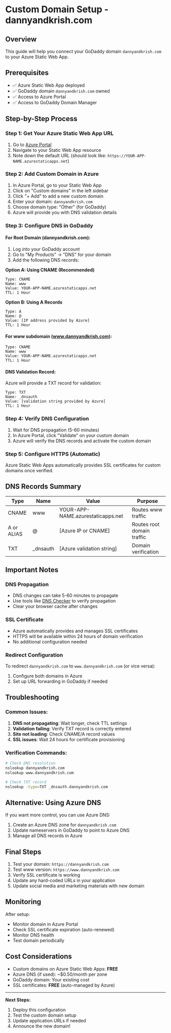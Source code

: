 # Custom Domain Setup - dannyandkrish.com

## Overview
This guide will help you connect your GoDaddy domain `dannyandkrish.com` to your Azure Static Web App.

## Prerequisites
- ✅ Azure Static Web App deployed
- ✅ GoDaddy domain `dannyandkrish.com` owned
- ✅ Access to Azure Portal
- ✅ Access to GoDaddy Domain Manager

## Step-by-Step Process

### Step 1: Get Your Azure Static Web App URL
1. Go to [Azure Portal](https://portal.azure.com)
2. Navigate to your Static Web App resource
3. Note down the default URL (should look like: `https://YOUR-APP-NAME.azurestaticapps.net`)

### Step 2: Add Custom Domain in Azure
1. In Azure Portal, go to your Static Web App
2. Click on "Custom domains" in the left sidebar
3. Click "+ Add" to add a new custom domain
4. Enter your domain: `dannyandkrish.com`
5. Choose domain type: "Other" (for GoDaddy)
6. Azure will provide you with DNS validation details

### Step 3: Configure DNS in GoDaddy

#### For Root Domain (dannyandkrish.com):
1. Log into your GoDaddy account
2. Go to "My Products" → "DNS" for your domain
3. Add the following DNS records:

**Option A: Using CNAME (Recommended)**
```
Type: CNAME
Name: www
Value: YOUR-APP-NAME.azurestaticapps.net
TTL: 1 Hour
```

**Option B: Using A Records**
```
Type: A
Name: @
Value: [IP address provided by Azure]
TTL: 1 Hour
```

#### For www subdomain (www.dannyandkrish.com):
```
Type: CNAME
Name: www
Value: YOUR-APP-NAME.azurestaticapps.net
TTL: 1 Hour
```

#### DNS Validation Record:
Azure will provide a TXT record for validation:
```
Type: TXT
Name: _dnsauth
Value: [validation string provided by Azure]
TTL: 1 Hour
```

### Step 4: Verify DNS Configuration
1. Wait for DNS propagation (5-60 minutes)
2. In Azure Portal, click "Validate" on your custom domain
3. Azure will verify the DNS records and activate the custom domain

### Step 5: Configure HTTPS (Automatic)
Azure Static Web Apps automatically provides SSL certificates for custom domains once verified.

## DNS Records Summary

| Type | Name | Value | Purpose |
|------|------|--------|---------|
| CNAME | www | YOUR-APP-NAME.azurestaticapps.net | Routes www traffic |
| A or ALIAS | @ | [Azure IP or CNAME] | Routes root domain traffic |
| TXT | _dnsauth | [Azure validation string] | Domain verification |

## Important Notes

### DNS Propagation
- DNS changes can take 5-60 minutes to propagate
- Use tools like [DNS Checker](https://dnschecker.org) to verify propagation
- Clear your browser cache after changes

### SSL Certificate
- Azure automatically provides and manages SSL certificates
- HTTPS will be available within 24 hours of domain verification
- No additional configuration needed

### Redirect Configuration
To redirect `dannyandkrish.com` to `www.dannyandkrish.com` (or vice versa):
1. Configure both domains in Azure
2. Set up URL forwarding in GoDaddy if needed

## Troubleshooting

### Common Issues:
1. **DNS not propagating**: Wait longer, check TTL settings
2. **Validation failing**: Verify TXT record is correctly entered
3. **Site not loading**: Check CNAME/A record values
4. **SSL issues**: Wait 24 hours for certificate provisioning

### Verification Commands:
```bash
# Check DNS resolution
nslookup dannyandkrish.com
nslookup www.dannyandkrish.com

# Check TXT record
nslookup -type=TXT _dnsauth.dannyandkrish.com
```

## Alternative: Using Azure DNS

If you want more control, you can use Azure DNS:
1. Create an Azure DNS zone for `dannyandkrish.com`
2. Update nameservers in GoDaddy to point to Azure DNS
3. Manage all DNS records in Azure

## Final Steps

1. Test your domain: `https://dannyandkrish.com`
2. Test www version: `https://www.dannyandkrish.com`
3. Verify SSL certificate is working
4. Update any hard-coded URLs in your application
5. Update social media and marketing materials with new domain

## Monitoring

After setup:
- Monitor domain in Azure Portal
- Check SSL certificate expiration (auto-renewed)
- Monitor DNS health
- Test domain periodically

## Cost Considerations

- Custom domains on Azure Static Web Apps: **FREE**
- Azure DNS (if used): ~$0.50/month per zone
- GoDaddy domain: Your existing cost
- SSL certificates: **FREE** (auto-managed by Azure)

---

**Next Steps:**
1. Deploy this configuration
2. Test the custom domain setup
3. Update application URLs if needed
4. Announce the new domain!
